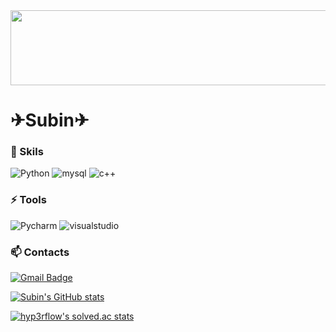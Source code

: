 <!--
**SuBinMok/SuBinMok** is a ✨ _special_ ✨ repository because its `README.md` (this file) appears on your GitHub profile.

Here are some ideas to get you started:

- 🔭 I’m currently working on ...
- 🌱 I’m currently learning ...
- 👯 I’m looking to collaborate on ...
- 🤔 I’m looking for help with ...
- 💬 Ask me about ...
- 📫 How to reach me: ...
- 😄 Pronouns: ...
- ⚡ Fun fact: ...
![header](https://capsule-render.vercel.app/api?type=venom&color=fffcbd&height=200&section=header&text=Hi%20There&fontSize=50)
<div align="center"></div>
-->
<a href="https://github.com/devxb/gitanimals">
  <img src="https://render.gitanimals.org/lines/{SuBinMok}?pet-id=651621320444080043" width="1000" height="120"/>
</a>

# ✈Subin✈  
### 🌱 Skils
![Python](https://img.shields.io/badge/Python-3776AB.svg?&style=for-the-badge&logo=Python&logoColor=white)
![mysql](https://img.shields.io/badge/MySQL-4479A1.svg?&style=for-the-badge&logo=mysql&logoColor=white)
![c++](https://img.shields.io/badge/C++-00599C.svg?&style=for-the-badge&logo=cplusplus&logoColor=white)

### ⚡ Tools
![Pycharm](https://img.shields.io/badge/Pycharm-000000.svg?&style=for-the-badge&logo=Pycharm&logoColor=white)
![visualstudio](https://img.shields.io/badge/visualstudio-5C2D91.svg?&style=for-the-badge&logo=visualstudio&logoColor=white)

### 📫 Contacts
[![Gmail Badge](https://img.shields.io/badge/Gmail-d14836?style=flat-square&logo=Gmail&logoColor=white&link=mailto:ycd0611@gmail.com)](mailto:ycd0611@gmail.com)

[![Subin's GitHub stats](https://github-readme-stats.vercel.app/api?username=SuBinMok)](https://github.com/anuraghazra/github-readme-stats)
<!-- [![Solved.ac Profile](http://mazassumnida.wtf/api/v2/generate_badge?boj=0313043)](https://solved.ac/0313043/) -->
[![hyp3rflow's solved.ac stats](https://github-readme-solvedac.hyp3rflow.vercel.app/api/?handle=0313043)](https://solved.ac/0313043/)
